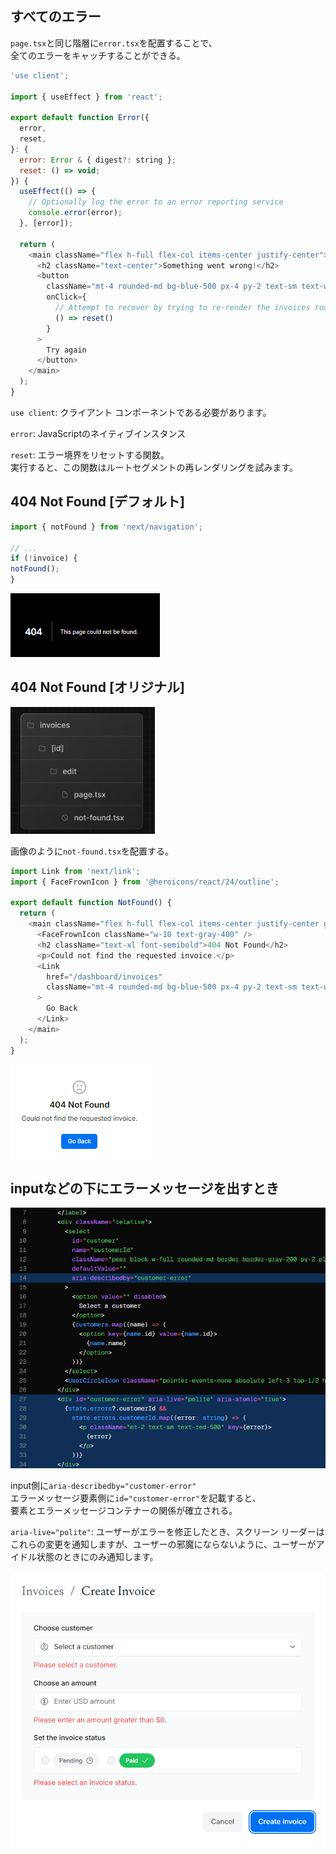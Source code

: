 ## すべてのエラー

`page.tsx`と同じ階層に`error.tsx`を配置することで、  
全てのエラーをキャッチすることができる。

```js
'use client';
 
import { useEffect } from 'react';
 
export default function Error({
  error,
  reset,
}: {
  error: Error & { digest?: string };
  reset: () => void;
}) {
  useEffect(() => {
    // Optionally log the error to an error reporting service
    console.error(error);
  }, [error]);
 
  return (
    <main className="flex h-full flex-col items-center justify-center">
      <h2 className="text-center">Something went wrong!</h2>
      <button
        className="mt-4 rounded-md bg-blue-500 px-4 py-2 text-sm text-white transition-colors hover:bg-blue-400"
        onClick={
          // Attempt to recover by trying to re-render the invoices route
          () => reset()
        }
      >
        Try again
      </button>
    </main>
  );
}
```

`use client`: クライアント コンポーネントである必要があります。

`error`: JavaScriptのネイティブインスタンス

`reset`: エラー境界をリセットする関数。  
実行すると、この関数はルートセグメントの再レンダリングを試みます。

## 404 Not Found [デフォルト]

```js
import { notFound } from 'next/navigation';

// ...
if (!invoice) {
notFound();
}
```
![alt text](images/notfound.png)

## 404 Not Found [オリジナル]

![alt text](images/notfound2.png)

画像のように`not-found.tsx`を配置する。

```js
import Link from 'next/link';
import { FaceFrownIcon } from '@heroicons/react/24/outline';
 
export default function NotFound() {
  return (
    <main className="flex h-full flex-col items-center justify-center gap-2">
      <FaceFrownIcon className="w-10 text-gray-400" />
      <h2 className="text-xl font-semibold">404 Not Found</h2>
      <p>Could not find the requested invoice.</p>
      <Link
        href="/dashboard/invoices"
        className="mt-4 rounded-md bg-blue-500 px-4 py-2 text-sm text-white transition-colors hover:bg-blue-400"
      >
        Go Back
      </Link>
    </main>
  );
}
```

![alt text](images/notfound3.png)

## inputなどの下にエラーメッセージを出すとき

![alt text](images/error1.png)

input側に`aria-describedby="customer-error"`  
エラーメッセージ要素側に`id="customer-error"`を記載すると、  
要素とエラーメッセージコンテナーの関係が確立される。

`aria-live="polite"`: ユーザーがエラーを修正したとき、スクリーン リーダーはこれらの変更を通知しますが、ユーザーの邪魔にならないように、ユーザーがアイドル状態のときにのみ通知します。

![alt text](images/error2.png)